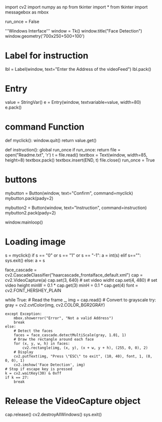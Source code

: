 import cv2
import numpy as np
from tkinter import *
from tkinter import messagebox as mbox

run_once = False

'''Windows Interface'''
window = Tk()
window.title("Face Detection")
window.geometry('700x250+500+100')

# Label for instruction
lbl = Label(window, text="Enter the Address of the videoFeed")
lbl.pack()

# Entry
value = StringVar()
e = Entry(window, textvariable=value, width=80)
e.pack()

# command Function
def myclick():
    window.quit()
    return value.get()

def instruction():
    global run_once
    if run_once:
        return
    file = open("Readme.txt", 'r')
    t = file.read()
    textbox = Text(window, width=85, height=8)
    textbox.pack()
    textbox.insert(END, t)
    file.close()
    run_once = True

# buttons
mybutton = Button(window, text="Confirm", command=myclick)
mybutton.pack(pady=2)

mybutton2 = Button(window, text="Instruction", command=instruction)
mybutton2.pack(pady=2)

window.mainloop()

# Loading image
s = myclick()
if s == "0" or s == "1" or s == "-1":
    a = int(s)
elif s=="":
    sys.exit()
else:
    a = s

face_cascade = cv2.CascadeClassifier("haarcascade_frontalface_default.xml")
cap = cv2.VideoCapture(a)
cap.set(3, 640)  # set video widht
cap.set(4, 480)  # set video height
minW = 0.1 * cap.get(3)
minH = 0.1 * cap.get(4)
font = cv2.FONT_HERSHEY_PLAIN

while True:
    # Read the frame
    _, img = cap.read()
    # Convert to grayscale
    try:
        gray = cv2.cvtColor(img, cv2.COLOR_BGR2GRAY)

    except Exception:
        mbox.showerror("Error", "Not a valid Address")
        break
    else:
        # Detect the faces
        faces = face_cascade.detectMultiScale(gray, 1.01, 1)
        # Draw the rectangle around each face
        for (x, y, w, h) in faces:
            cv2.rectangle(img, (x, y), (x + w, y + h), (255, 0, 0), 2)
        # Display
        cv2.putText(img, "Press \"ESC\" to exit", (10, 40), font, 1, (0, 0, 0), 1)
        cv2.imshow('Face Detection', img)
    # Stop if escape key is pressed
    k = cv2.waitKey(30) & 0xff
    if k == 27:
        break

# Release the VideoCapture object
cap.release()
cv2.destroyAllWindows()
sys.exit()


